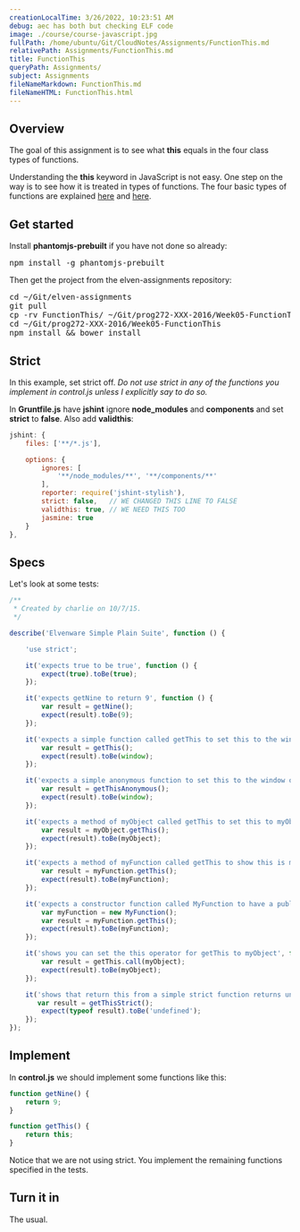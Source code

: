 ```yaml
---
creationLocalTime: 3/26/2022, 10:23:51 AM
debug: aec has both but checking ELF code
image: ./course/course-javascript.jpg
fullPath: /home/ubuntu/Git/CloudNotes/Assignments/FunctionThis.md
relativePath: Assignments/FunctionThis.md
title: FunctionThis
queryPath: Assignments/
subject: Assignments
fileNameMarkdown: FunctionThis.md
fileNameHTML: FunctionThis.html
---
```



<!-- toc -->
<!-- tocstop -->

## Overview

The goal of this assignment is to see what **this** equals in the four class types of functions.

Understanding the **this** keyword in JavaScript is not easy. One step on the way is to see how it is treated in types of functions. The four basic types of functions are explained [here][function-types] and [here][function-this].

[function-types]: http://www.elvenware.com/charlie/development/web/JavaScript/JavaScriptFunctions.html#function-types
[function-this]: http://www.elvenware.com/charlie/development/web/JavaScript/JavaScriptFunctions.html#function-this

## Get started

Install **phantomjs-prebuilt** if you have not done so already:

<pre>
npm install -g phantomjs-prebuilt
</pre>

Then get the project from the elven-assignments repository:

<pre>
cd ~/Git/elven-assignments
git pull
cp -rv FunctionThis/ ~/Git/prog272-XXX-2016/Week05-FunctionThis
cd ~/Git/prog272-XXX-2016/Week05-FunctionThis
npm install && bower install
</pre>

## Strict

In this example, set strict off. _Do not use strict in any of the functions you implement in control.js unless I explicitly say to do so._

In **Gruntfile.js** have **jshint** ignore **node_modules** and **components** and set **strict** to **false**. Also add **validthis**:

```javascript
jshint: {
    files: ['**/*.js'],

    options: {
        ignores: [
            '**/node_modules/**', '**/components/**'
        ],
        reporter: require('jshint-stylish'),
        strict: false,   // WE CHANGED THIS LINE TO FALSE
        validthis: true, // WE NEED THIS TOO
        jasmine: true
    }
},
```

## Specs

Let's look at some tests:

```javascript
/**
 * Created by charlie on 10/7/15.
 */

describe('Elvenware Simple Plain Suite', function () {

    'use strict';

    it('expects true to be true', function () {
        expect(true).toBe(true);
    });

    it('expects getNine to return 9', function () {
        var result = getNine();
        expect(result).toBe(9);
    });

    it('expects a simple function called getThis to set this to the window object', function() {
        var result = getThis();
        expect(result).toBe(window);
    });

    it('expects a simple anonymous function to set this to the window object', function() {
        var result = getThisAnonymous();
        expect(result).toBe(window);
    });

    it('expects a method of myObject called getThis to set this to myObject', function() {
        var result = myObject.getThis();
        expect(result).toBe(myObject);
    });

    it('expects a method of myFunction called getThis to show this is myFunction', function() {
        var result = myFunction.getThis();
        expect(result).toBe(myFunction);
    });

    it('expects a constructor function called MyFunction to have a public method called getThis that shows this is MyFunction', function() {
        var myFunction = new MyFunction();
        var result = myFunction.getThis();
        expect(result).toBe(myFunction);
    });

    it('shows you can set the this operator for getThis to myObject', function() {
        var result = getThis.call(myObject);
        expect(result).toBe(myObject);
    });

    it('shows that return this from a simple strict function returns undefined', function() {
       var result = getThisStrict();
        expect(typeof result).toBe('undefined');
    });
});
```

## Implement

In **control.js** we should implement some functions like this:

```javascript
function getNine() {
    return 9;
}

function getThis() {  
    return this;
}
```

Notice that we are not using strict. You implement the remaining functions specified in the tests.

## Turn it in

The usual.
